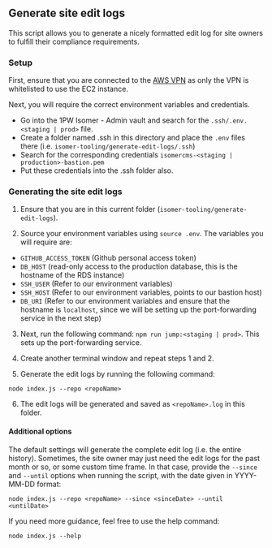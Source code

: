 ## Generate site edit logs

This script allows you to generate a nicely formatted edit log for site owners to fulfill their compliance requirements.

### Setup

First, ensure that you are connected to the [AWS VPN](https://www.notion.so/opengov/Instructions-to-use-OGP-s-AWS-VPN-e67226703cac459999b84c02200a3940) as only the VPN is whitelisted to use the EC2 instance.

Next, you will require the correct environment variables and credentials.

- Go into the 1PW Isomer - Admin vault and search for the `.ssh/.env.<staging | prod>` file.
- Create a folder named .ssh in this directory and place the `.env` files there (i.e. `isomer-tooling/generate-edit-logs/.ssh`)
- Search for the corresponding credentials `isomercms-<staging | production>-bastion.pem`
- Put these credentials into the .ssh folder also.

### Generating the site edit logs

1. Ensure that you are in this current folder (`isomer-tooling/generate-edit-logs`).

2. Source your environment variables using `source .env`. The variables you will require are:

- `GITHUB_ACCESS_TOKEN` (Github personal access token)
- `DB_HOST` (read-only access to the production database, this is the hostname of the RDS instance)
- `SSH_USER` (Refer to our environment variables)
- `SSH_HOST` (Refer to our environment variables, points to our bastion host)
- `DB_URI` (Refer to our environment variables and ensure that the hostname is `localhost`, since we will be setting up the port-forwarding service in the next step)

3. Next, run the following command: `npm run jump:<staging | prod>`. This sets up the port-forwarding service.

4. Create another terminal window and repeat steps 1 and 2.

5. Generate the edit logs by running the following command:

```
node index.js --repo <repoName>
```

6. The edit logs will be generated and saved as `<repoName>.log` in this folder.

#### Additional options

The default settings will generate the complete edit log (i.e. the entire history). Sometimes, the site owner may just need the edit logs for the past month or so, or some custom time frame. In that case, provide the `--since` and `--until` options when running the script, with the date given in YYYY-MM-DD format:

```
node index.js --repo <repoName> --since <sinceDate> --until <untilDate>
```

If you need more guidance, feel free to use the help command:

```
node index.js --help
```
